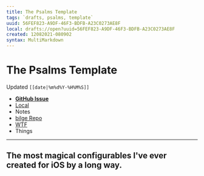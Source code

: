 ```yaml
---
title: The Psalms Template
tags: `drafts, psalms, template`
uuid: 56FEF823-A9DF-46F3-BDFB-A23C0273AE8F
local: drafts://open?uuid=56FEF823-A9DF-46F3-BDFB-A23C0273AE8F
created: 12082021-080902
syntax: MultiMarkdown
---
```

 # The Psalms Template
Updated `[[date|%m%d%Y-%H%M%S]]`

- [**GitHub Issue**](https://github.com/extratone/bilge/issues/<|>)
- [Local](shareddocuments:///private/var/mobile/Library/Mobile%20Documents/com~apple~CloudDocs/Written/[[uuid]].md)
- Notes
- [bilge Repo](working-copy://open?repo=bilge)
- [WTF](https://davidblue.wtf/drafts/[[uuid]].html)
- Things

---

## The most magical configurables I've ever created for iOS by a long way.

<!--more-->



<!--comment-->